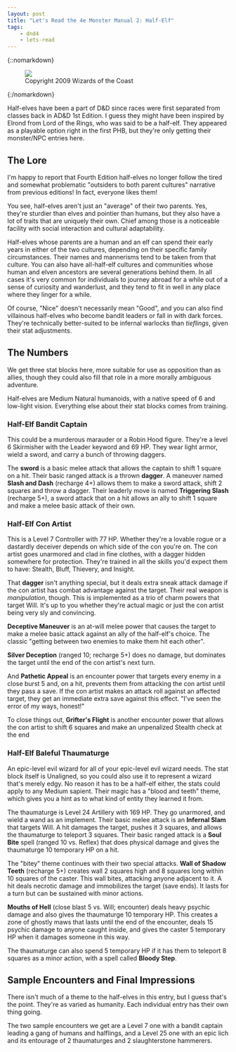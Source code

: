 ```yaml
---
layout: post
title: "Let's Read the 4e Monster Manual 2: Half-Elf"
tags:
    - dnd4
    - lets-read
---
```


{::nomarkdown}
<figure class="center">
  <img src="{{ "/assets/wir-mm2-4e-half-elf.png" | absolute_url }}"/>
  <figcaption>
    Copyright 2009 Wizards of the Coast
  </figcaption>
</figure>
{:/nomarkdown}

Half-elves have been a part of D&D since races were first separated from classes
back in AD&D 1st Edition. I guess they might have been inspired by Elrond from
Lord of the Rings, who was said to be a half-elf. They appeared as a playable
option right in the first PHB, but they're only getting their monster/NPC
entries here.

## The Lore

I'm happy to report that Fourth Edition half-elves no longer follow the tired
and somewhat problematic "outsiders to both parent cultures" narrative from
previous editions! In fact, everyone likes them!

You see, half-elves aren't just an "average" of their two parents. Yes, they're
sturdier than elves and pointier than humans, but they also have a lot of traits
that are uniquely their own. Chief among those is a noticeable facility with
social interaction and cultural adaptability.

Half-elves whose parents are a human and an elf can spend their early years in
either of the two cultures, depending on their specific family
circumstances. Their names and mannerisms tend to be taken from that
culture. You can also have all-half-elf cultures and communities whose
human and elven ancestors are several generations behind them. In all cases it's
very common for individuals to journey abroad for a while out of a sense of
curiosity and wanderlust, and they tend to fit in well in any place where they
linger for a while.

Of course, "Nice" doesn't necessarily mean "Good", and you can also find
villainous half-elves who become bandit leaders or fall in with dark
forces. They're technically better-suited to be infernal warlocks than
_tieflings_, given their stat adjustments.

## The Numbers

We get three stat blocks here, more suitable for use as opposition than as
allies, though they could also fill that role in a more morally ambiguous
adventure.

Half-elves are Medium Natural humanoids, with a native speed of 6 and low-light
vision. Everything else about their stat blocks comes from training.

### Half-Elf Bandit Captain

This could be a murderous marauder or a Robin Hood figure. They're a level 6
Skirmisher with the Leader keyword and 69 HP. They wear light armor, wield a
sword, and carry a bunch of throwing daggers.

The **sword** is a basic melee attack that allows the captain to shift 1 square
on a hit. Their basic ranged attack is a thrown **dagger**. A maneuver named
**Slash and Dash** (recharge 4+) allows them to make a sword attack, shift 2
squares and throw a dagger. Their leaderly move is named **Triggering Slash**
(recharge 5+), a sword attack that on a hit allows an ally to shift 1 square and
make a melee basic attack of their own.

### Half-Elf Con Artist

This is a Level 7 Controller with 77 HP. Whether they're a lovable rogue or a
dastardly deceiver depends on which side of the con you're on. The con artist
goes unarmored and clad in fine clothes, with a dagger hidden somewhere for
protection. They're trained in all the skills you'd expect them to have:
Stealth, Bluff, Thievery, and Insight.

That **dagger** isn't anything special, but it deals extra sneak attack damage
if the con artist has combat advantage against the target. Their real weapon is
_manipulation_, though. This is implemented as a trio of charm powers that
target Will. It's up to you whether they're actual magic or just the con artist
being very sly and convincing.

**Deceptive Maneuver** is an at-will melee power that causes the target to make
a melee basic attack against an ally of the half-elf's choice. The classic
"getting between two enemies to make them hit each other".

**Silver Deception** (ranged 10; recharge 5+) does no damage, but dominates the
target until the end of the con artist's next turn.

And **Pathetic Appeal** is an encounter power that targets every enemy in a
close burst 5 and, on a hit, prevents them from attacking the con artist until
they pass a save. If the con artist makes an attack roll against an affected
target, they get an immediate extra save against this effect. "I've seen the
error of my ways, honest!"

To close things out, **Grifter's Flight** is another encounter power that allows
the con artist to shift 6 squares and make an unpenalized Stealth check at the
end

### Half-Elf Baleful Thaumaturge

An epic-level evil wizard for all of your epic-level evil wizard needs. The stat
block itself is Unaligned, so you could also use it to represent a wizard that's
merely edgy. No reason it has to be a half-elf either, the stats could apply to
any Medium sapient. Their magic has a "blood and teeth" theme, which gives you a
hint as to what kind of entity they learned it from.

The thaumaturge is Level 24 Artillery with 169 HP. They go unarmored, and wield
a wand as an implement. Their basic melee attack is an **Infernal Slam** that
targets Will. A hit damages the target, pushes it 3 squares, and allows the
thaumaturge to teleport 3 squares. Their basic ranged attack is a **Soul Bite**
spell (ranged 10 vs. Reflex) that does physical damage and gives the thaumaturge
10 temporary HP on a hit.

The "bitey" theme continues with their two special attacks. **Wall of Shadow
Teeth** (recharge 5+) creates wall 2 squares high and 8 squares long within 10
squares of the caster. This wall bites, attacking anyone adjacent to it. A hit
deals necrotic damage and immobilizes the target (save ends). It lasts for a
turn but can be sustained with minor actions.

**Mouths of Hell** (close blast 5 vs. Will; encounter) deals heavy psychic
damage and also gives the thaumaturge 10 temporary HP. This creates a zone of
ghostly maws that lasts until the end of the encounter, deals 15 psychic damage
to anyone caught inside, and gives the caster 5 temporary HP when it damages
someone in this way.

The thaumaturge can also spend 5 temporary HP if it has them to teleport 8
squares as a minor action, with a spell called **Bloody Step**.

## Sample Encounters and Final Impressions

There isn't much of a theme to the half-elves in this entry, but I guess that's
the point. They're as varied as humanity. Each individual entry has their own
thing going.

The two sample encounters we get are a Level 7 one with a bandit captain leading
a gang of humans and halflings, and a Level 25 one with an epic lich and its
entourage of 2 thaumaturges and 2 slaughterstone hammerers.
